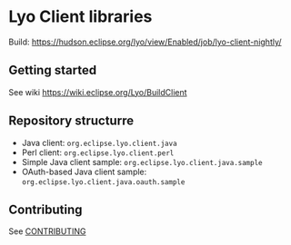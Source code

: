 # Lyo Client libraries

Build: https://hudson.eclipse.org/lyo/view/Enabled/job/lyo-client-nightly/

## Getting started

See wiki https://wiki.eclipse.org/Lyo/BuildClient

## Repository structurre

* Java client: `org.eclipse.lyo.client.java`
* Perl client: `org.eclipse.lyo.client.perl`
* Simple Java client sample: `org.eclipse.lyo.client.java.sample`
* OAuth-based Java client sample: `org.eclipse.lyo.client.java.oauth.sample`

## Contributing

See [CONTRIBUTING](CONTRIBUTING)
